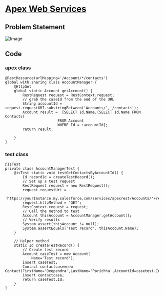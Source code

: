 # [Apex Web Services](https://trailhead.salesforce.com/content/learn/modules/apex_integration_services/apex_integration_webservices?trailmix_creator_id=trailblazerconnect&trailmix_slug=salesforce-developer-catalyst)

## Problem Statement

![Image](https://github.com/DeependraParichha1004/Trailhead-Solutions/blob/main/Img/apex_integration_services_4.PNG)

## Code

### apex class
```
@RestResource(urlMapping='/Account/*/contacts')
global with sharing class AccountManager {
    @HttpGet
    global static Account getAccount() {
        RestRequest request = RestContext.request;
        // grab the caseId from the end of the URL
        String accountId = request.requestURI.substringBetween('Accounts/','/contacts');
        Account result =  [SELECT Id,Name,(SELECT Id,Name FROM Contacts)
                        FROM Account
                        WHERE Id = :accountId];
        return result;
        
    }
}

```
### test class

```
@IsTest
private class AccountManagerTest {
    @isTest static void testGetContactsByAccountId() {
        Id recordId = createTestRecord();
        // Set up a test request
        RestRequest request = new RestRequest();
        request.requestUri =
            'https://yourInstance.my.salesforce.com/services/apexrest/Accounts/'+recordId+'/contacts';
        request.httpMethod = 'GET';
        RestContext.request = request;
        // Call the method to test
        Account thisAccount = AccountManager.getAccount();
        // Verify results
        System.assert(thisAccount != null);
        System.assertEquals('Test record', thisAccount.Name);
    }
    
    // Helper method
    static Id createTestRecord() {
        // Create test record
        Account caseTest = new Account(
            Name='Test record');
        insert caseTest;
        Contact contactcase=new Contact(FirstName='Deependra',LastName='Parichha',AccountId=casetest.Id);
        insert contactcase;
        return caseTest.Id;
    }          
}
```

